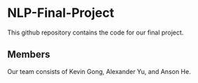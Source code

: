 # NLP-Final-Project
This github repository contains the code for our final project.

## Members 
Our team consists of Kevin Gong, Alexander Yu, and Anson He.
